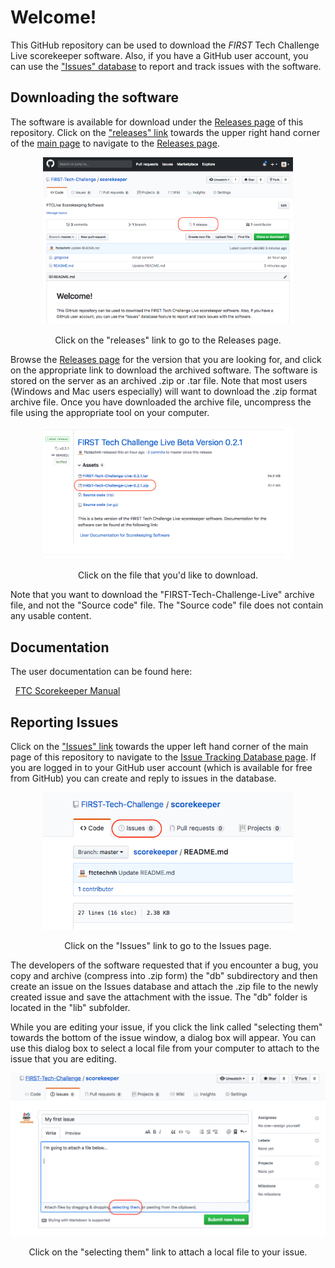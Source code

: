 # Welcome!
This GitHub repository can be used to download the _FIRST_ Tech Challenge Live scorekeeper software.  Also, if you have a GitHub user account, you can use the ["Issues" database](https://github.com/FIRST-Tech-Challenge/scorekeeper/issues) to report and track issues with the software.

## Downloading the software
The software is available for download under the [Releases page](https://github.com/FIRST-Tech-Challenge/scorekeeper/releases) of this repository.  Click on the  ["releases" link](https://github.com/FIRST-Tech-Challenge/scorekeeper/releases) towards the upper right hand corner of the [main page](https://github.com/FIRST-Tech-Challenge/scorekeeper) to navigate to the [Releases page](https://github.com/FIRST-Tech-Challenge/scorekeeper/releases).

<p align="center"><img src="https://github.com/FIRST-Tech-Challenge/WikiSupport/blob/master/scorekeeper/releasesLink.png" width="400"></p>
<p align="center">Click on the "releases" link to go to the Releases page.</p>

Browse the [Releases page](https://github.com/FIRST-Tech-Challenge/scorekeeper/releases) for the version that you are looking for, and click on the appropriate link to download the archived software.  The software is stored on the server as an archived .zip or .tar file.  Note that most users (Windows and Mac users especially) will want to download the .zip format archive file.  Once you have downloaded the archive file, uncompress the file using the appropriate tool on your computer.

<p align="center"><img src="https://github.com/FIRST-Tech-Challenge/WikiSupport/blob/master/scorekeeper/downloadZip.png" width="400"></p>
<p align="center">Click on the file that you'd like to download.</p>

Note that you want to download the "FIRST-Tech-Challenge-Live" archive file, and not the "Source code" file.  The "Source code" file does not contain any usable content.

## Documentation
The user documentation can be found here:

&nbsp;&nbsp;[FTC Scorekeeper Manual](https://www.firstinspires.org/sites/default/files/uploads/resource_library/ftc/scorekeeper-manual.pdf)

## Reporting Issues
Click on the ["Issues" link](https://github.com/FIRST-Tech-Challenge/scorekeeper/issues) towards the upper left hand corner of the main page of this repository to navigate to the [Issue Tracking Database page](https://github.com/FIRST-Tech-Challenge/scorekeeper/issues).  If you are logged in to your GitHub user account (which is available for free from GitHub) you can create and reply to issues in the database.  

<p align="center"><img src="https://github.com/FIRST-Tech-Challenge/WikiSupport/blob/master/scorekeeper/issues.png" width="400"></p>
<p align="center">Click on the "Issues" link to go to the Issues page.</p>

The developers of the software requested that if you encounter a bug, you copy and archive (compress into .zip form) the "db" subdirectory and then create an issue on the Issues database and attach the .zip file to the newly created issue and save the attachment with the issue.  The "db" folder is located in the "lib" subfolder.

While you are editing your issue, if you click the link called "selecting them" towards the bottom of the issue window, a dialog box will appear.  You can use this dialog box to select a local file from your computer to attach to the issue that you are editing.

<p align="center"><img src="https://github.com/FIRST-Tech-Challenge/WikiSupport/blob/master/scorekeeper/selectingThem.png" width="600"></p>
<p align="center">Click on the "selecting them" link to attach a local file to your issue.</p>

